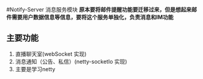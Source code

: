 #Notify-Server 消息服务模块
**原本要将邮件提醒功能要迁移过来，但是想起来邮件需要用户数据信息等信息，要将这个服务单独化，负责消息和IM功能**
## 主要功能
1. 直播聊天室(webSocket 实现)
2. 消息通知（公告、私信）(netty-socketIo 实现)
3. 主要是学习netty
